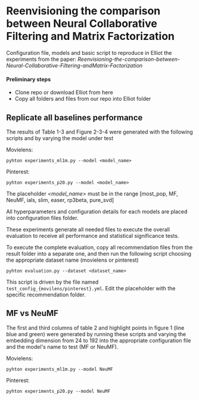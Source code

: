 # Reenvisioning the comparison between Neural Collaborative Filtering and Matrix Factorization

Configuration file, models and basic script to reproduce in Elliot the experiments from the paper: _Reenvisioning-the-comparison-between-Neural-Collaborative-Filtering-andMatrix-Factorization_

#### Preliminary steps

- Clone repo or download Elliot from here
- Copy all folders and files from our repo into Elliot folder

## Replicate all baselines performance

The results of Table 1-3 and Figure 2-3-4 were generated with the following scripts and by varying the model under test

Movielens:

```pyhton
pyhton experiments_ml1m.py --model <model_name>
```

Pinterest:

```pyhton
pyhton experiments_p20.py --model <model_name>
```

The placeholder _<model_name>_ must be in the range [most_pop, MF, NeuMF, ials, slim, easer, rp3beta, pure_svd]


All hyperparameters and configuration details for each models are placed into configuration files folder.

These experiments generate all needed files to execute the overall evaluation to receive all performance and statistical significance tests.

To execute the complete evaluation, copy all recommendation files from the result folder into a separate one, and then run the following script choosing the appropriate dataset name (movielens or pinterest)

```pyhton
pyhton evaluation.py --dataset <dataset_name>
```

This script is driven by the file named `test_config_{movilens/pinterest}.yml`. Edit the placeholder with the specific recommendation folder.

## MF vs NeuMF

The first and third columns of table 2 and highlight points in figure 1 (line blue and green) were generated by running these scripts and varying the embedding dimension from 24 to 192 into the appropriate configuration file and the model's name to test (MF or NeuMF).

Movielens:

```pyhton
pyhton experiments_ml1m.py --model NeuMF
```

Pinterest:

```pyhton
pyhton experiments_p20.py --model NeuMF
```


